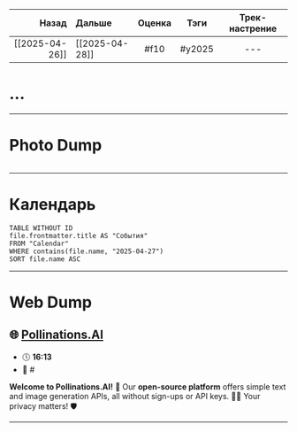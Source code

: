 |                   Назад | Дальше                  | Оценка |      Тэги      | Трек-настрение |
| -----------------------:|:----------------------- |:------:|:--------------:|:--------------:|
| [[2025-04-26]] | [[2025-04-28]] |  #f10  | #y2025 |      ---       |

# ...

---

# Photo Dump

```litegal

```

---

# Календарь

```dataview
TABLE WITHOUT ID
file.frontmatter.title AS "События"
FROM "Calendar"
WHERE contains(file.name, "2025-04-27")
SORT file.name ASC
```

---

# Web Dump
## 🌐 [Pollinations.AI](https://pollinations.ai/) 
- 🕔 **16:13** 
- 🔖 #

**Welcome to Pollinations.AI!** 🎉 Our **open-source platform** offers simple text and image generation APIs, all without sign-ups or API keys. 🤖✨ Your privacy matters! 🛡️
___
